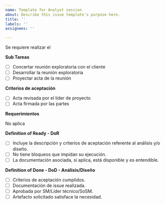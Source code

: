 ```yaml
---
name: Template for Analyst session
about: Describe this issue template's purpose here.
title: ''
labels: ''
assignees: ''

---
```


Se requiere realizar el 

**Sub Tareas**

- [ ] Concertar reunión exploratoria con el cliente
- [ ] Desarrollar la reunión exploratoria
- [ ] Proyectar acta de la reunión

**Criterios de aceptación**

- [ ] Acta revisada por el líder de proyecto
- [ ] Acta firmada por las partes

**Requerimientos**

No aplica

**Definition of Ready - DoR**

- [ ] Incluye la descripción y criterios de aceptación referente al análisis y/o diseño.
- [ ] No tiene bloqueos que impidan su ejecución.
- [ ] La documentación asociada, si aplica, está disponible y es entendible.

**Definition of Done - DoD - Análisis/Diseño**

- [ ] Criterios de aceptación cumplidos.
- [ ] Documentación de issue realizada.
- [ ] Aprobada por SM/Líder técnico/SoSM.
- [ ] Artefacto solicitado satisface la necesidad.

